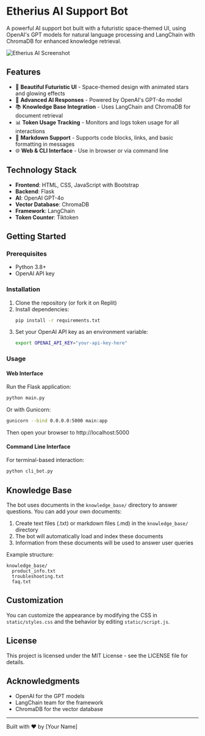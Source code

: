 # Etherius AI Support Bot

A powerful AI support bot built with a futuristic space-themed UI, using OpenAI's GPT models for natural language processing and LangChain with ChromaDB for enhanced knowledge retrieval.

![Etherius AI Screenshot](https://raw.githubusercontent.com/your-username/etherius-ai/main/screenshot.png)

## Features

- 🚀 **Beautiful Futuristic UI** - Space-themed design with animated stars and glowing effects
- 🤖 **Advanced AI Responses** - Powered by OpenAI's GPT-4o model
- 📚 **Knowledge Base Integration** - Uses LangChain and ChromaDB for document retrieval
- 📊 **Token Usage Tracking** - Monitors and logs token usage for all interactions
- 💬 **Markdown Support** - Supports code blocks, links, and basic formatting in messages
- 🌐 **Web & CLI Interface** - Use in browser or via command line

## Technology Stack

- **Frontend**: HTML, CSS, JavaScript with Bootstrap
- **Backend**: Flask
- **AI**: OpenAI GPT-4o
- **Vector Database**: ChromaDB
- **Framework**: LangChain
- **Token Counter**: Tiktoken

## Getting Started

### Prerequisites

- Python 3.8+
- OpenAI API key

### Installation

1. Clone the repository (or fork it on Replit)
2. Install dependencies:
   ```bash
   pip install -r requirements.txt
   ```
3. Set your OpenAI API key as an environment variable:
   ```bash
   export OPENAI_API_KEY="your-api-key-here"
   ```
   
### Usage

#### Web Interface

Run the Flask application:
```bash
python main.py
```
Or with Gunicorn:
```bash
gunicorn --bind 0.0.0.0:5000 main:app
```

Then open your browser to http://localhost:5000

#### Command Line Interface

For terminal-based interaction:
```bash
python cli_bot.py
```

## Knowledge Base

The bot uses documents in the `knowledge_base/` directory to answer questions. You can add your own documents:

1. Create text files (.txt) or markdown files (.md) in the `knowledge_base/` directory
2. The bot will automatically load and index these documents
3. Information from these documents will be used to answer user queries

Example structure:
```
knowledge_base/
  product_info.txt
  troubleshooting.txt
  faq.txt
```

## Customization

You can customize the appearance by modifying the CSS in `static/styles.css` and the behavior by editing `static/script.js`.

## License

This project is licensed under the MIT License - see the LICENSE file for details.

## Acknowledgments

- OpenAI for the GPT models
- LangChain team for the framework
- ChromaDB for the vector database

---

Built with ❤️ by [Your Name]